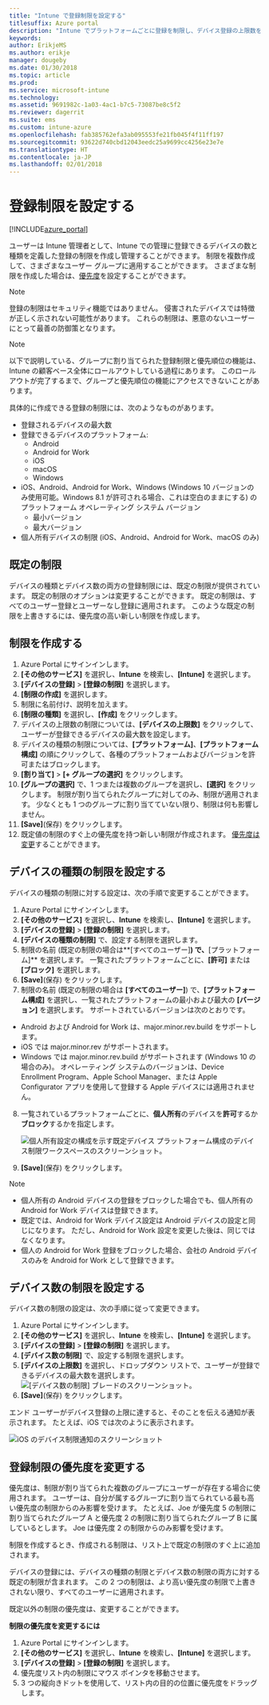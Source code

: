 ```yaml
---
title: "Intune で登録制限を設定する"
titlesuffix: Azure portal
description: "Intune でプラットフォームごとに登録を制限し、デバイス登録の上限数を設定します。 \""
keywords: 
author: ErikjeMS
ms.author: erikje
manager: dougeby
ms.date: 01/30/2018
ms.topic: article
ms.prod: 
ms.service: microsoft-intune
ms.technology: 
ms.assetid: 9691982c-1a03-4ac1-b7c5-73087be8c5f2
ms.reviewer: dagerrit
ms.suite: ems
ms.custom: intune-azure
ms.openlocfilehash: fab385762efa3ab095553fe21fb045f4f11ff197
ms.sourcegitcommit: 93622d740cbd12043eedc25a9699cc4256e23e7e
ms.translationtype: HT
ms.contentlocale: ja-JP
ms.lasthandoff: 02/01/2018
---
```

# <a name="set-enrollment-restrictions"></a>登録制限を設定する

[!INCLUDE[azure_portal](./includes/azure_portal.md)]

ユーザーは Intune 管理者として、Intune での管理に登録できるデバイスの数と種類を定義した登録の制限を作成し管理することができます。 制限を複数作成して、さまざまなユーザー グループに適用することができます。 さまざまな制限を作成した場合は、[優先度](#change-enrollment-restriction-priority)を設定することができます。

>[!NOTE]
>登録の制限はセキュリティ機能ではありません。 侵害されたデバイスでは特徴が正しく示されない可能性があります。 これらの制限は、悪意のないユーザーにとって最善の防御策となります。

>[!NOTE]
>以下で説明している、グループに割り当てられた登録制限と優先順位の機能は、Intune の顧客ベース全体にロールアウトしている過程にあります。 このロールアウトが完了するまで、グループと優先順位の機能にアクセスできないことがあります。

具体的に作成できる登録の制限には、次のようなものがあります。

- 登録されるデバイスの最大数
- 登録できるデバイスのプラットフォーム:
  - Android
  - Android for Work
  - iOS
  - macOS
  - Windows
- iOS、Android、Android for Work、Windows (Windows 10 バージョンのみ使用可能。Windows 8.1 が許可される場合、これは空白のままにする) のプラットフォーム オペレーティング システム バージョン
  - 最小バージョン
  - 最大バージョン
- 個人所有デバイスの制限 (iOS、Android、Android for Work、macOS のみ)

## <a name="default-restrictions"></a>既定の制限

デバイスの種類とデバイス数の両方の登録制限には、既定の制限が提供されています。 既定の制限のオプションは変更することができます。 既定の制限は、すべてのユーザー登録とユーザーなし登録に適用されます。 このような既定の制限を上書きするには、優先度の高い新しい制限を作成します。

## <a name="create-a-restriction"></a>制限を作成する

1. Azure Portal にサインインします。
2. **[その他のサービス]** を選択し、**Intune** を検索し、**[Intune]** を選択します。
3. **[デバイスの登録]** > **[登録の制限]** を選択します。
4. **[制限の作成]** を選択します。
5. 制限に名前付け、説明を加えます。
6. **[制限の種類]** を選択し、**[作成]** をクリックします。
7. デバイスの上限数の制限については、**[デバイスの上限数]** をクリックして、ユーザーが登録できるデバイスの最大数を設定します。
8. デバイスの種類の制限については、**[プラットフォーム]**、**[プラットフォーム構成]** の順にクリックして、各種のプラットフォームおよびバージョンを許可またはブロックします。
9. **[割り当て]** > **[+ グループの選択]** をクリックします。
10. **[グループの選択]** で、1 つまたは複数のグループを選択し、**[選択]** をクリックします。 制限が割り当てられたグループに対してのみ、制限が適用されます。 少なくとも 1 つのグループに割り当てていない限り、制限は何も影響しません。
11. **[Save]**(保存) をクリックします。
12. 既定値の制限のすぐ上の優先度を持つ新しい制限が作成されます。 [優先度は変更](#change-enrollment-restriction-priority)することができます。

## <a name="set-device-type-restrictions"></a>デバイスの種類の制限を設定する

デバイスの種類の制限に対する設定は、次の手順で変更することができます。

1. Azure Portal にサインインします。
2. **[その他のサービス]** を選択し、**Intune** を検索し、**[Intune]** を選択します。
3. **[デバイスの登録]** > **[登録の制限]** を選択します。
4. **[デバイスの種類の制限]** で、設定する制限を選択します。
5. 制限の名前 (既定の制限の場合は**[すべてのユーザー]**) で、**[プラットフォーム]** を選択します。 一覧されたプラットフォームごとに、**[許可]** または **[ブロック]** を選択します。
6. **[Save]**(保存) をクリックします。
7. 制限の名前 (既定の制限の場合は **[すべてのユーザー]**) で、**[プラットフォーム構成]** を選択し、一覧されたプラットフォームの最小および最大の **[バージョン]** を選択します。 サポートされているバージョンは次のとおりです。
  - Android および Android for Work は、major.minor.rev.build をサポートします。
  - iOS では major.minor.rev がサポートされます。
  - Windows では major.minor.rev.build がサポートされます (Windows 10 の場合のみ)。
  オペレーティング システムのバージョンは、Device Enrollment Program、Apple School Manager、または Apple Configurator アプリを使用して登録する Apple デバイスには適用されません。
8. 一覧されているプラットフォームごとに、**個人所有**のデバイスを**許可**するか**ブロック**するかを指定します。

    ![個人所有設定の構成を示す既定デバイス プラットフォーム構成のデバイス制限ワークスペースのスクリーンショット。](media/device-restrictions-platform-configurations.png)
9. **[Save]**(保存) をクリックします。

>[!NOTE]
>- 個人所有の Android デバイスの登録をブロックした場合でも、個人所有の Android for Work デバイスは登録できます。
>- 既定では、Android for Work デバイス設定は Android デバイスの設定と同じになります。 ただし、Android for Work 設定を変更した後は、同じではなくなります。
>- 個人の Android for Work 登録をブロックした場合、会社の Android デバイスのみを Android for Work として登録できます。

## <a name="set-device-limit-restrictions"></a>デバイス数の制限を設定する

デバイス数の制限の設定は、次の手順に従って変更できます。

1. Azure Portal にサインインします。
2. **[その他のサービス]** を選択し、**Intune** を検索し、**[Intune]** を選択します。
3. **[デバイスの登録]** > **[登録の制限]** を選択します。
4. **[デバイス数の制限]** で、設定する制限を選択します。
5. **[デバイスの上限数]** を選択し、ドロップダウン リストで、ユーザーが登録できるデバイスの最大数を選択します。
    ![[デバイス数の制限] ブレードのスクリーンショット。](./media/device-restrictions-limit.png)
6. **[Save]**(保存) をクリックします。

エンド ユーザーがデバイス登録の上限に達すると、そのことを伝える通知が表示されます。 たとえば、iOS では次のように表示されます。

![iOS のデバイス制限通知のスクリーンショット](./media/enrollment-restrictions-ios-set-limit-notification.png)

## <a name="change-enrollment-restriction-priority"></a>登録制限の優先度を変更する

優先度は、制限が割り当てられた複数のグループにユーザーが存在する場合に使用されます。 ユーザーは、自分が属するグループに割り当てられている最も高い優先度の制限からのみ影響を受けます。 たとえば、Joe が優先度 5 の制限に割り当てられたグループ A と優先度 2 の制限に割り当てられたグループ B に属しているとします。 Joe は優先度 2 の制限からのみ影響を受けます。

制限を作成するとき、作成される制限は、リスト上で既定の制限のすぐ上に追加されます。

デバイスの登録には、デバイスの種類の制限とデバイス数の制限の両方に対する既定の制限が含まれます。 この 2 つの制限は、より高い優先度の制限で上書きされない限り、すべてのユーザーに適用されます。

既定以外の制限の優先度は、変更することができます。

**制限の優先度を変更するには**

1. Azure Portal にサインインします。
2. **[その他のサービス]** を選択し、**Intune** を検索し、**[Intune]** を選択します。
3. **[デバイスの登録]** > **[登録の制限]** を選択します。
4. 優先度リスト内の制限にマウス ポインタを移動させます。
5. 3 つの縦向きドットを使用して、リスト内の目的の位置に優先度をドラッグします。
